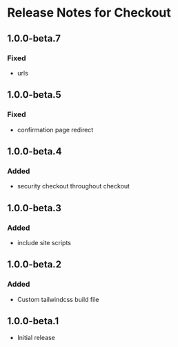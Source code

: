 # Release Notes for Checkout

## 1.0.0-beta.7
### Fixed
- urls

## 1.0.0-beta.5
### Fixed
- confirmation page redirect

## 1.0.0-beta.4
### Added
- security checkout throughout checkout

## 1.0.0-beta.3
### Added
- include site scripts

## 1.0.0-beta.2
### Added
- Custom tailwindcss build file

## 1.0.0-beta.1
- Initial release
